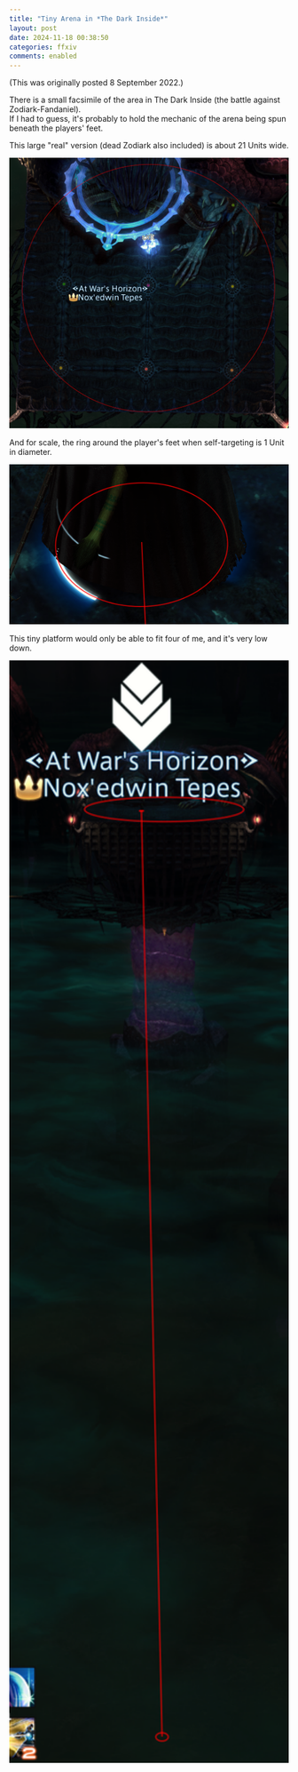```yaml
---
title: "Tiny Arena in *The Dark Inside*"
layout: post
date: 2024-11-18 00:38:50
categories: ffxiv
comments: enabled
---
```

(This was originally posted 8 September 2022.)


There is a small facsimile of the area in The Dark Inside (the battle against Zodiark-Fandaniel).  
If I had to guess, it's probably to hold the mechanic of the arena being spun beneath the players' feet.

This large "real" version (dead Zodiark also included) is about 21 Units wide.  
<center><a href="https://raw.githubusercontent.com/Nox13last/nox13last.github.io/refs/heads/main/_uploads/DarkInside_1.png"><img src="https://raw.githubusercontent.com/Nox13last/nox13last.github.io/refs/heads/main/_uploads/DarkInside_1.png" width="600"></a></center>


And for scale, the ring around the player's feet when self-targeting is 1 Unit in diameter.  
<center><a href="https://raw.githubusercontent.com/Nox13last/nox13last.github.io/refs/heads/main/_uploads/DarkInside_2.png"><img src="https://raw.githubusercontent.com/Nox13last/nox13last.github.io/refs/heads/main/_uploads/DarkInside_2.png" width="600"></a></center>


This tiny platform would only be able to fit four of me, and it's very low down.  
<center><a href="https://raw.githubusercontent.com/Nox13last/nox13last.github.io/refs/heads/main/_uploads/DarkInside_3.png"><img src="https://raw.githubusercontent.com/Nox13last/nox13last.github.io/refs/heads/main/_uploads/DarkInside_3.png" width="600"></a></center>


